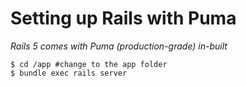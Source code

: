 # Setting up Rails with Puma

*Rails 5 comes with Puma (production-grade) in-built*

```shell
$ cd /app #change to the app folder
$ bundle exec rails server
```
